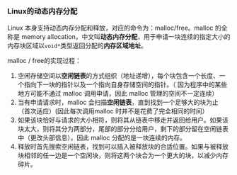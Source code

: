 
### Linux的动态内存分配

Linux 本身支持动态内存分配和释放，对应的命令为：malloc/free。malloc 的全称是 memory allocation，中文叫**动态内存分配**，用于申请一块连续的指定大小的内存块区域以`void*`类型返回分配的**内存区域地址**。

malloc / free的实现过程：

1. 空闲存储空间以**空闲链表**的方式组织（地址递增），每个块包含一个长度、一个指向下一块的指针以及一个指向自身存储空间的指针。（ 因为程序中的某些地方可能不通过 malloc 调用申请，因此 malloc 管理的空间不一定连续）
2. 当有申请请求时，malloc 会扫描**空闲链表**，直到找到一个足够大的块为止（首次适应）(因此每次调用malloc 时并不是花费了完全相同的时间）
3. 如果该块恰好与请求的大小相符，则将其从链表中移走并返回给用户。如果该块太大，则将其分为两部分，尾部的部分分给用户，剩下的部分留在空闲链表中（更改头部信息）。因此 malloc 分配的是一块连续的内存。
4. 释放时首先搜索空闲链表，找到可以插入被释放块的合适位置。如果与被释放块相邻的任一边是一个空闲块，则将这两个块合为一个更大的块，以减少内存碎片。